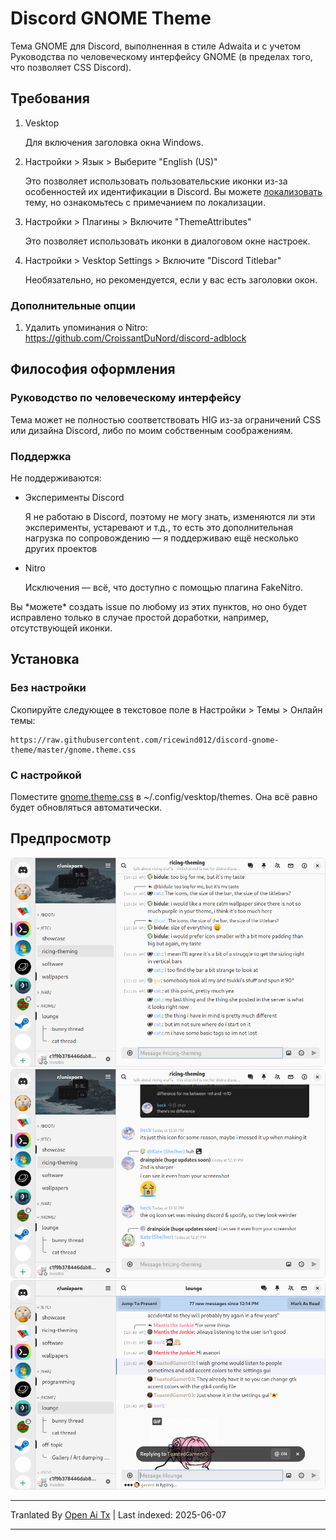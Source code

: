 # Discord GNOME Theme

Тема GNOME для Discord, выполненная в стиле Adwaita и с учетом Руководства по человеческому интерфейсу GNOME (в пределах того, что позволяет CSS Discord).

## Требования

1. Vesktop

   Для включения заголовка окна Windows.

2. Настройки > Язык > Выберите "English (US)"

   Это позволяет использовать пользовательские иконки из-за особенностей их идентификации в Discord. Вы можете [локализовать](https://raw.githubusercontent.com/ricewind012/discord-gnome-theme/master/src/global/icons.scss) тему, но ознакомьтесь с примечанием по локализации.

3. Настройки > Плагины > Включите "ThemeAttributes"

   Это позволяет использовать иконки в диалоговом окне настроек.

4. Настройки > Vesktop Settings > Включите "Discord Titlebar"

   Необязательно, но рекомендуется, если у вас есть заголовки окон.

### Дополнительные опции

1. Удалить упоминания о Nitro: https://github.com/CroissantDuNord/discord-adblock

## Философия оформления

### Руководство по человеческому интерфейсу

Тема может не полностью соответствовать HIG из-за ограничений CSS или дизайна Discord, либо по моим собственным соображениям.

### Поддержка

Не поддерживаются:

- Эксперименты Discord

  Я не работаю в Discord, поэтому не могу знать, изменяются ли эти эксперименты, устаревают и т.д., то есть это дополнительная нагрузка по сопровождению — я поддерживаю ещё несколько других проектов

- Nitro

  Исключения — всё, что доступно с помощью плагина FakeNitro.

Вы \*можете\* создать issue по любому из этих пунктов, но оно будет исправлено только в случае простой доработки, например, отсутствующей иконки.

## Установка

### Без настройки

Скопируйте следующее в текстовое поле в Настройки > Темы > Онлайн темы:

```
https://raw.githubusercontent.com/ricewind012/discord-gnome-theme/master/gnome.theme.css
```

### С настройкой

Поместите [gnome.theme.css](https://raw.githubusercontent.com/ricewind012/discord-gnome-theme/master/gnome.theme.css) в ~/.config/vesktop/themes. Она всё равно будет обновляться автоматически.

## Предпросмотр

![first](https://raw.githubusercontent.com/ricewind012/discord-gnome-theme/master/assets/preview/Screenshot%20from%202024-04-27%2011-55-58.png)
![cozy second](https://raw.githubusercontent.com/ricewind012/discord-gnome-theme/master/assets/preview/Screenshot%20from%202024-04-27%2012-31-42.png)
![third](https://raw.githubusercontent.com/ricewind012/discord-gnome-theme/master/assets/preview/Screenshot%20from%202024-04-27%2012-24-16.png)



---


Tranlated By [Open Ai Tx](https://github.com/OpenAiTx/OpenAiTx) | Last indexed: 2025-06-07


---